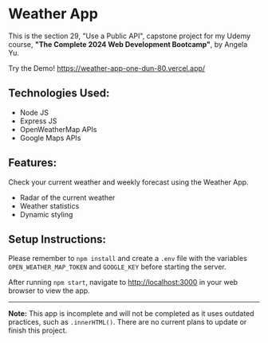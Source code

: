 <!DOCTYPE html>
<html lang="en">
<head>
    <meta charset="UTF-8">
    <meta name="viewport" content="width=device-width, initial-scale=1.0">
</head>
<body>
    <h1>Weather App</h1>
    <p>This is the section 29, "Use a Public API", capstone project for my Udemy course, <strong>"The Complete 2024 Web Development Bootcamp"</strong>, by Angela Yu.</p>
    <p>Try the Demo! <a href="https://weather-app-one-dun-80.vercel.app/" target="_blank">https://weather-app-one-dun-80.vercel.app/</a></p>
    <h2>Technologies Used:</h2>
    <ul>
        <li>Node JS</li>
        <li>Express JS</li>
        <li>OpenWeatherMap APIs</li>
        <li>Google Maps APIs</li>
    </ul>
    <h2>Features:</h2>
    <p>Check your current weather and weekly forecast using the Weather App.</p>
    <ul>
        <li>Radar of the current weather</li>
        <li>Weather statistics</li>
        <li>Dynamic styling</li>
    </ul>
    <h2>Setup Instructions:</h2>
    <p>Please remember to <code>npm install</code> and create a <code>.env</code> file with the variables <code>OPEN_WEATHER_MAP_TOKEN</code> and <code>GOOGLE_KEY</code> before starting the server.</p>
    <p>After running <code>npm start</code>, navigate to <a href="http://localhost:3000">http://localhost:3000</a> in your web browser to view the app.</p>
    <hr>
    <div>
        <strong>Note:</strong> This app is incomplete and will not be completed as it uses outdated practices, such as <code>.innerHTML()</code>. There are no current plans to update or finish this project.
    </div>
</body>
</html>
